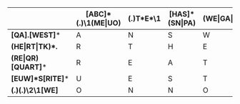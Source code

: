 | | [ABC]\*(.)\1(ME\|UO) | (.)T\*E\*\1 | [HAS]\*(SN\|PA) | (WE\|GA\|AL)T\*O+ | (EG\|BEEE)[WIQ]\* |
| ------------- | ------------- | ------------- | ------------- | ------------- | ------------- |
| **[QA].[WEST]*** | A | N | S | W | E |
| **(HE\|RT\|TK)\*.** | R | T | H | E | G |
| **(RE\|QR)[QUART]*** | R | E | A | T | Q |
| **[EUW]\*S[RITE]*** | U | E | S | T | I |
| **(.)(.)\2\1[WE]** | O | N | N | O | W |
